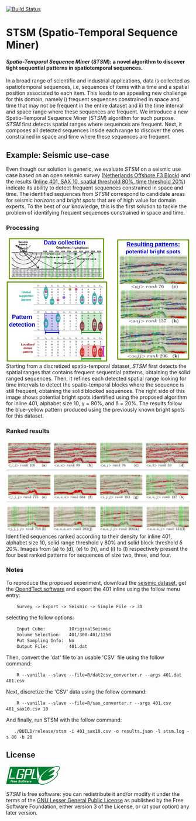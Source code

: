 [![Build Status](https://travis-ci.org/campisano/STSM.svg?branch=master)](https://travis-ci.org/campisano/STSM)

# STSM (Spatio-Temporal Sequence Miner)

#### *Spatio-Temporal Sequence Miner* (*STSM*): a novel algorithm to discover tight sequential patterns in spatiotemporal sequences.

In a broad range of scientific and industrial applications, data is collected as spatiotemporal sequences, i.e, sequences of items with a time and a spatial position associated to each item. This leads to an appealing new challenge for this domain, namely i) frequent sequences constrained in space and time that may not be frequent in the entire dataset and ii) the time interval and space range where these sequences are frequent. We introduce a new Spatio-Temporal Sequence Miner (*STSM*) algorithm for such purpose. *STSM* first detects spatial ranges where sequences are frequent. Next, it composes all detected sequences inside each range to discover the ones constrained in space and time where these sequences are frequent.

## Example: Seismic use-case

Even though our solution is generic, we evaluate *STSM* on a seismic use case based on an open seismic survey ([Netherlands Offshore F3 Block](http://opendtect.org/osr/pmwiki.php/Main/NetherlandsOffshoreF3BlockComplete4GB "OpendTect website")) and the results ([Inline 401, SAX 10, spatial threshold 80%, time threshold 20%](http://aldebaran.eic.cefet-rj.br/seismic/results/inline-401_orientation-original/sax-10/img/spatial-80/block-20/stretch-0/ "Seismic use-case results")) indicate its ability to detect frequent sequences constrained in space and time. The identified sequences from *STSM* correspond to candidate areas for seismic *horizons* and *bright spots* that are of high value for domain experts. To the best of our knowledge, this is the first solution to tackle the problem of identifying frequent sequences constrained in space and time.

### Processing

![Alt text](/doc/README.md/seismic_use_case.jpg?raw=true "Seismic use-case processing")
Starting from a discretized spatio-temporal dataset, *STSM* first detects the spatial ranges that contains frequent sequential patterns, obtaining the solid ranged sequences. Then, it refines each detected spatial range looking for time intervals to detect the spatio-temporal blocks where the sequence is still frequent, obtaining the solid blocked sequences. The right side of this image shows potential bright spots identified using the proposed algorithm for inline 401, alphabet size 10, γ = 80%, and δ = 20%. The results follow the blue-yellow pattern produced using the previously known bright spots for this dataset.

### Ranked results

![Alt text](/doc/README.md/best_ranked_patterns.jpg?raw=true "Seismic best ranked results")
Identified sequences ranked according to their density for inline 401, alphabet size 10, solid range threshold γ 80% and solid block threshold δ 20%. Images from (a) to (d), (e) to (h), and (i) to (l) respectively present the four best ranked patterns for sequences of size two, three, and four.

### Notes

To reproduce the proposed experiment, download the [seismic dataset](https://opendtect.org/osr/pmwiki.php/Main/NetherlandsOffshoreF3BlockComplete4GB), get the [OpendTect software](https://dgbes.com/index.php/download) and export the 401 inline using the follow menu entry:
```
    Survey -> Export -> Seismic -> Simple File -> 3D
```

selecting the follow options:
```
    Input Cube:         1OriginalSeismic
    Volume Selection:   401/300-401/1250
    Put Sampling Info:  No
    Output File:        401.dat
```

Then, convert the 'dat' file to an usable 'CSV' file using the follow command:
```
    R --vanilla --slave --file=R/dat2csv_converter.r --args 401.dat 401.csv
```

Next, discretize the 'CSV' data using the follow command:
```
    R --vanilla --slave --file=R/sax_converter.r --args 401.csv 401_sax10.csv 10
```

And finally, run STSM with the follow command:
```
   ./BUILD/release/stsm -i 401_sax10.csv -o results.json -l stsm.log -s 80 -b 20
```

## License

![Alt text](/doc/README.md/COPYING.png?raw=true "License")

*STSM* is free software: you can redistribute it and/or modify it under the terms of the [GNU Lesser General Public License](https://www.gnu.org/licenses/lgpl.html) as published by the Free Software Foundation, either version 3 of the License, or (at your option) any later version.
